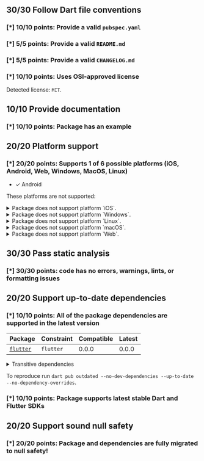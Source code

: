 ## 30/30 Follow Dart file conventions

### [*] 10/10 points: Provide a valid `pubspec.yaml`


### [*] 5/5 points: Provide a valid `README.md`


### [*] 5/5 points: Provide a valid `CHANGELOG.md`


### [*] 10/10 points: Uses OSI-approved license

Detected license: `MIT`.

## 10/10 Provide documentation

### [*] 10/10 points: Package has an example


## 20/20 Platform support

### [*] 20/20 points: Supports 1 of 6 possible platforms (iOS, **Android**, Web, Windows, MacOS, Linux)

* ✓ Android

These platforms are not supported:

<details>
<summary>
Package does not support platform `iOS`.
</summary>

Because:
* `nsd_android` that declares support for platforms: `Android`.
</details>
<details>
<summary>
Package does not support platform `Windows`.
</summary>

Because:
* `nsd_android` that declares support for platforms: `Android`.
</details>
<details>
<summary>
Package does not support platform `Linux`.
</summary>

Because:
* `nsd_android` that declares support for platforms: `Android`.
</details>
<details>
<summary>
Package does not support platform `macOS`.
</summary>

Because:
* `nsd_android` that declares support for platforms: `Android`.
</details>
<details>
<summary>
Package does not support platform `Web`.
</summary>

Because:
* `nsd_android` that declares support for platforms: `Android`.
</details>

## 30/30 Pass static analysis

### [*] 30/30 points: code has no errors, warnings, lints, or formatting issues


## 20/20 Support up-to-date dependencies

### [*] 10/10 points: All of the package dependencies are supported in the latest version

|Package|Constraint|Compatible|Latest|
|:-|:-|:-|:-|
|[`flutter`]|`flutter`|0.0.0|0.0.0|

<details><summary>Transitive dependencies</summary>

|Package|Constraint|Compatible|Latest|
|:-|:-|:-|:-|
|[`characters`]|-|1.2.0|1.2.1|
|[`collection`]|-|1.16.0|1.16.0|
|[`material_color_utilities`]|-|0.1.4|0.2.0|
|[`meta`]|-|1.7.0|1.8.0|
|[`sky_engine`]|-|0.0.99|0.0.99|
|[`vector_math`]|-|2.1.2|2.1.2|
</details>

To reproduce run `dart pub outdated --no-dev-dependencies --up-to-date --no-dependency-overrides`.

[`flutter`]: https://pub.dev/packages/flutter
[`characters`]: https://pub.dev/packages/characters
[`collection`]: https://pub.dev/packages/collection
[`material_color_utilities`]: https://pub.dev/packages/material_color_utilities
[`meta`]: https://pub.dev/packages/meta
[`sky_engine`]: https://pub.dev/packages/sky_engine
[`vector_math`]: https://pub.dev/packages/vector_math


### [*] 10/10 points: Package supports latest stable Dart and Flutter SDKs


## 20/20 Support sound null safety

### [*] 20/20 points: Package and dependencies are fully migrated to null safety!
